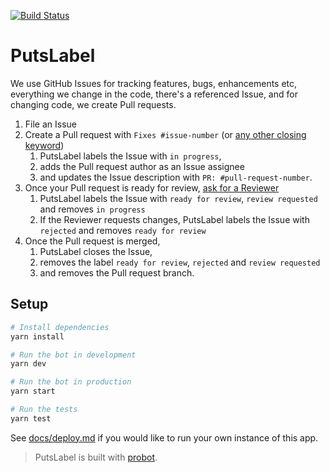[![Build Status](https://travis-ci.com/phstc/putslabel.svg?token=CYHU2osEpniE1dbxzZ6K&branch=master)](https://travis-ci.com/phstc/putslabel)

# PutsLabel

We use GitHub Issues for tracking features, bugs, enhancements etc, everything we change in the code, there's a referenced Issue, and for changing code, we create Pull requests.

1.  File an Issue
2.  Create a Pull request with `Fixes #issue-number` (or [any other closing keyword](https://help.github.com/articles/closing-issues-using-keywords/))
    1.  PutsLabel labels the Issue with `in progress`,
    2.  adds the Pull request author as an Issue assignee
    3.  and updates the Issue description with `PR: #pull-request-number`.
3.  Once your Pull request is ready for review, [ask for a Reviewer](https://help.github.com/articles/about-pull-request-reviews/)
    1.  PutsLabel labels the Issue with `ready for review`, `review requested` and removes `in progress`
    2.  If the Reviewer requests changes, PutsLabel labels the Issue with `rejected` and removes `ready for review`
4.  Once the Pull request is merged,
    1.  PutsLabel closes the Issue,
    2.  removes the label `ready for review`, `rejected` and `review requested`
    3.  and removes the Pull request branch.

## Setup

```sh
# Install dependencies
yarn install

# Run the bot in development
yarn dev

# Run the bot in production
yarn start

# Run the tests
yarn test
```

See [docs/deploy.md](docs/deploy.md) if you would like to run your own instance of this app.

> PutsLabel is built with [probot](https://github.com/probot/probot).

